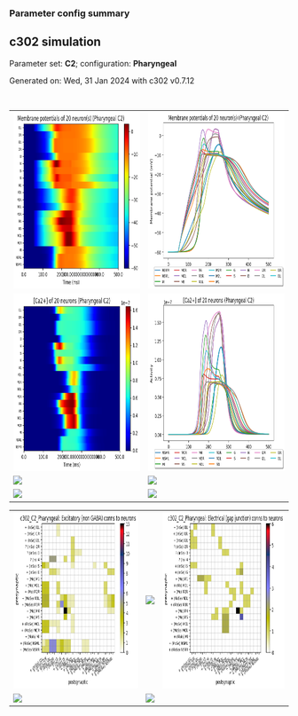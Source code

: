 ### Parameter config summary 
<h2>c302 simulation</h2>
<p>Parameter set: <b>C2</b>; configuration: <b>Pharyngeal</b></p>
<p>Generated on: Wed, 31 Jan 2024 with c302 v0.7.12</p><br/>
<table>

<tr>
  <td><a href="images/neurons_C2_Pharyngeal.png"><img alt=" " src="images/neurons_C2_Pharyngeal.png" height="320"/></a></td>
  <td><a href="images/traces_neuron_Pharyngeal_C2.png"><img alt=" " src="images/traces_neuron_Pharyngeal_C2.png" height="320"/></a></td>
</tr>

<tr>
  <td><a href="images/neuron_activity_C2_Pharyngeal.png"><img alt=" " src="images/neuron_activity_C2_Pharyngeal.png" height="320"/></a></td>
  <td><a href="images/traces_neuron_activity_Pharyngeal_C2.png"><img alt=" " src="images/traces_neuron_activity_Pharyngeal_C2.png" height="320"/></a></td>
</tr>

<tr>
  <td><a href="images/muscles_C2_Pharyngeal.png"><img alt=" " src="images/muscles_C2_Pharyngeal.png" height="320"/></a></td>
  <td><a href="images/traces_muscles_Pharyngeal_C2.png"><img alt=" " src="images/traces_muscles_Pharyngeal_C2.png" height="320"/></a></td>
</tr>

<tr>
  <td><a href="images/muscle_activity_C2_Pharyngeal.png"><img alt=" " src="images/muscle_activity_C2_Pharyngeal.png" height="320"/></a></td>
  <td><a href="images/traces_muscles_activity_Pharyngeal_C2.png"><img alt=" " src="images/traces_muscles_activity_Pharyngeal_C2.png" height="320"/></a></td>
</tr>
</table>
<table>

<tr><td><a href="images/c302_C2_Pharyngeal_exc_to_neurons.png"><img alt=" " src="images/c302_C2_Pharyngeal_exc_to_neurons.png" height="320"/></a></td>

  <td><a href="images/c302_C2_Pharyngeal_inh_to_neurons.png"><img alt=" " src="images/c302_C2_Pharyngeal_inh_to_neurons.png" height="320"/></a></td>

  <td><a href="images/c302_C2_Pharyngeal_elec_neurons_neurons.png"><img alt=" " src="images/c302_C2_Pharyngeal_elec_neurons_neurons.png" height="320"/></a></td></tr>

<tr><td><a href="images/c302_C2_Pharyngeal_exc_to_muscles.png"><img alt=" " src="images/c302_C2_Pharyngeal_exc_to_muscles.png" height="320"/></a></td>

  <td><a href="images/c302_C2_Pharyngeal_inh_to_muscles.png"><img alt=" " src="images/c302_C2_Pharyngeal_inh_to_muscles.png" height="320"/></a></td></tr>
</table>
